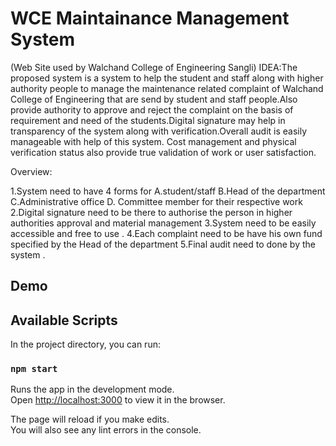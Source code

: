 # WCE Maintainance Management System

(Web Site used by Walchand College of Engineering Sangli)
IDEA:The proposed system is a system to help the student and staff along with higher authority people to manage the maintenance related complaint of Walchand College of Engineering that are send by student and staff people.Also provide authority to approve and reject the complaint on the basis of requirement and need of the students.Digital signature may help in transparency of the system along with verification.Overall audit is easily manageable with help of this system.
Cost management and physical verification status also provide true validation of work or user satisfaction.

Overview:

1.System need to have 4 forms for
A.student/staff B.Head of the department C.Administrative office D. Committee member for their respective work
2.Digital signature need to be there to authorise the person in higher authorities approval and material management
3.System need to be easily accessible and free to use .
4.Each complaint need to be have his own fund specified by the Head of the department
5.Final audit need to done by the system .

## Demo

## Available Scripts

In the project directory, you can run:

### `npm start`

Runs the app in the development mode.\
Open [http://localhost:3000](http://localhost:3000) to view it in the browser.

The page will reload if you make edits.\
You will also see any lint errors in the console.
